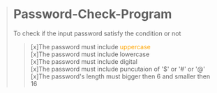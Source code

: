 ># Password-Check-Program  
>To check if the input password satisfy the condition or not  
>>[x]The password must include <font color = 'orange'>uppercase</font>  
>>[x]The password must include lowercase  
>>[x]The password must include digital  
>>[x]The password must include puncutaion of '$' or '#' or '@'  
>>[x]The password's length must bigger then 6 and smaller then 16  
